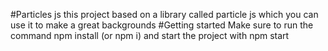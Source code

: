 #Particles js
this project based on a library called particle js which you can use it to make a great backgrounds
#Getting started
Make sure to run the command npm install (or npm i) and start the project with npm start
